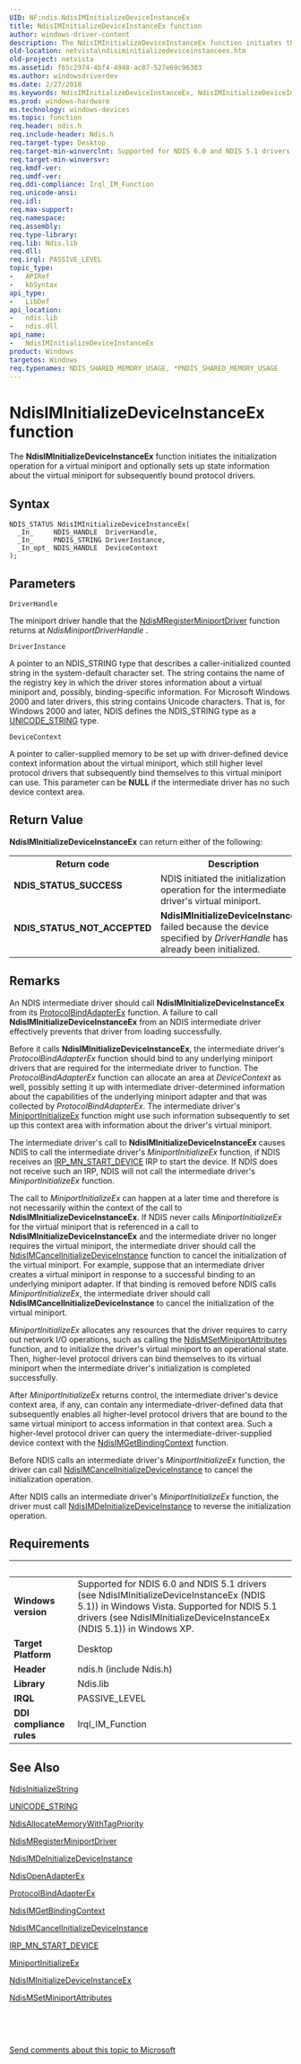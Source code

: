 ```yaml
---
UID: NF:ndis.NdisIMInitializeDeviceInstanceEx
title: NdisIMInitializeDeviceInstanceEx function
author: windows-driver-content
description: The NdisIMInitializeDeviceInstanceEx function initiates the initialization operation for a virtual miniport and optionally sets up state information about the virtual miniport for subsequently bound protocol drivers.
old-location: netvista\ndisiminitializedeviceinstanceex.htm
old-project: netvista
ms.assetid: f65c2974-4bf4-4948-ac07-527e69c96303
ms.author: windowsdriverdev
ms.date: 2/27/2018
ms.keywords: NdisIMInitializeDeviceInstanceEx, NdisIMInitializeDeviceInstanceEx function [Network Drivers Starting with Windows Vista], intermediate_ref_37fbd7e8-287e-49dc-8de5-6b438a305804.xml, ndis/NdisIMInitializeDeviceInstanceEx, netvista.ndisiminitializedeviceinstanceex
ms.prod: windows-hardware
ms.technology: windows-devices
ms.topic: function
req.header: ndis.h
req.include-header: Ndis.h
req.target-type: Desktop
req.target-min-winverclnt: Supported for NDIS 6.0 and NDIS 5.1 drivers (see       NdisIMInitializeDeviceInstanceEx (NDIS 5.1)) in Windows Vista. Supported for NDIS 5.1 drivers (see       NdisIMInitializeDeviceInstanceEx (NDIS 5.1)) in Windows XP.
req.target-min-winversvr: 
req.kmdf-ver: 
req.umdf-ver: 
req.ddi-compliance: Irql_IM_Function
req.unicode-ansi: 
req.idl: 
req.max-support: 
req.namespace: 
req.assembly: 
req.type-library: 
req.lib: Ndis.lib
req.dll: 
req.irql: PASSIVE_LEVEL
topic_type:
-	APIRef
-	kbSyntax
api_type:
-	LibDef
api_location:
-	ndis.lib
-	ndis.dll
api_name:
-	NdisIMInitializeDeviceInstanceEx
product: Windows
targetos: Windows
req.typenames: NDIS_SHARED_MEMORY_USAGE, *PNDIS_SHARED_MEMORY_USAGE
---
```



# NdisIMInitializeDeviceInstanceEx function
The
  <b>NdisIMInitializeDeviceInstanceEx</b> function initiates the initialization operation for a virtual
  miniport and optionally sets up state information about the virtual miniport for subsequently bound
  protocol drivers.

## Syntax

````
NDIS_STATUS NdisIMInitializeDeviceInstanceEx(
  _In_     NDIS_HANDLE  DriverHandle,
  _In_     PNDIS_STRING DriverInstance,
  _In_opt_ NDIS_HANDLE  DeviceContext
);
````

## Parameters

`DriverHandle`

The miniport driver handle that the 
     <a href="..\ndis\nf-ndis-ndismregisterminiportdriver.md">
     NdisMRegisterMiniportDriver</a> function returns at 
     <i>NdisMiniportDriverHandle</i> .

`DriverInstance`

A pointer to an NDIS_STRING type that describes a caller-initialized counted string in the
     system-default character set. The string contains the name of the registry key in which the driver
     stores information about a virtual miniport and, possibly, binding-specific information. For Microsoft
     Windows 2000 and later drivers, this string contains Unicode characters. That is, for Windows 2000 and
     later, NDIS defines the NDIS_STRING type as a 
     <a href="..\wudfwdm\ns-wudfwdm-_unicode_string.md">UNICODE_STRING</a> type.

`DeviceContext`

A pointer to caller-supplied memory to be set up with driver-defined device context information
     about the virtual miniport, which still higher level protocol drivers that subsequently bind themselves
     to this virtual miniport can use. This parameter can be <b>NULL</b> if the intermediate driver has no such
     device context area.


## Return Value

<b>NdisIMInitializeDeviceInstanceEx</b> can return either of the following:

<table>
<tr>
<th>Return code</th>
<th>Description</th>
</tr>
<tr>
<td width="40%">
<dl>
<dt><b>NDIS_STATUS_SUCCESS</b></dt>
</dl>
</td>
<td width="60%">
NDIS initiated the initialization operation for the intermediate driver's virtual
       miniport.

</td>
</tr>
<tr>
<td width="40%">
<dl>
<dt><b>NDIS_STATUS_NOT_ACCEPTED</b></dt>
</dl>
</td>
<td width="60%">
<b>NdisIMInitializeDeviceInstanceEx</b> failed because the device specified by 
       <i>DriverHandle</i> has already been initialized.

</td>
</tr>
</table>

## Remarks

An NDIS intermediate driver should call 
    <b>NdisIMInitializeDeviceInstanceEx</b> from its 
    <a href="..\ndis\nc-ndis-protocol_bind_adapter_ex.md">ProtocolBindAdapterEx</a> function. A
    failure to call 
    <b>NdisIMInitializeDeviceInstanceEx</b> from an NDIS intermediate driver effectively prevents that driver
    from loading successfully.

Before it calls 
    <b>NdisIMInitializeDeviceInstanceEx</b>, the intermediate driver's 
    <i>ProtocolBindAdapterEx</i> function should bind to any underlying miniport drivers that are required for
    the intermediate driver to function. The 
    <i>ProtocolBindAdapterEx</i> function can allocate an area at 
    <i>DeviceContext</i> as well, possibly setting it up with intermediate driver-determined information about
    the capabilities of the underlying miniport adapter and that was collected by 
    <i>ProtocolBindAdapterEx</i>. The intermediate driver's 
    <a href="..\ndis\nc-ndis-miniport_initialize.md">MiniportInitializeEx</a> function
    might use such information subsequently to set up this context area with information about the driver's
    virtual miniport.

The intermediate driver's call to 
    <b>NdisIMInitializeDeviceInstanceEx</b> causes NDIS to call the intermediate driver's 
    <i>MiniportInitializeEx</i> function, if NDIS receives an 
    <a href="https://msdn.microsoft.com/library/windows/hardware/ff551749">IRP_MN_START_DEVICE</a> IRP to start the device.
    If NDIS does not receive such an IRP, NDIS will not call the intermediate driver's 
    <i>MiniportInitializeEx</i> function.

The call to 
    <i>MiniportInitializeEx</i> can happen at a later time and therefore is not necessarily within the context
    of the call to 
    <b>NdisIMInitializeDeviceInstanceEx</b>. If NDIS never calls 
    <i>MiniportInitializeEx</i> for the virtual miniport that is referenced in a call to 
    <b>NdisIMInitializeDeviceInstanceEx</b> and the intermediate driver no longer requires the virtual
    miniport, the intermediate driver should call the 
    <a href="..\ndis\nf-ndis-ndisimcancelinitializedeviceinstance.md">
    NdisIMCancelInitializeDeviceInstance</a> function to cancel the initialization of the virtual miniport.
    For example, suppose that an intermediate driver creates a virtual miniport in response to a successful
    binding to an underlying miniport adapter. If that binding is removed before NDIS calls 
    <i>MiniportInitializeEx</i>, the intermediate driver should call 
    <b>NdisIMCancelInitializeDeviceInstance</b> to cancel the initialization of the virtual miniport.

<i>MiniportInitializeEx</i> allocates any resources that the driver requires to carry out network I/O
    operations, such as calling the 
    <a href="..\ndis\nf-ndis-ndismsetminiportattributes.md">
    NdisMSetMiniportAttributes</a> function, and to initialize the driver's virtual miniport to an
    operational state. Then, higher-level protocol drivers can bind themselves to its virtual miniport when
    the intermediate driver's initialization is completed successfully.

After 
    <i>MiniportInitializeEx</i> returns control, the intermediate driver's device context area, if any, can
    contain any intermediate-driver-defined data that subsequently enables all higher-level protocol drivers
    that are bound to the same virtual miniport to access information in that context area. Such a
    higher-level protocol driver can query the intermediate-driver-supplied device context with the 
    <a href="..\ndis\nf-ndis-ndisimgetbindingcontext.md">
    NdisIMGetBindingContext</a> function.

Before NDIS calls an intermediate driver's 
    <i>MiniportInitializeEx</i> function, the driver can call 
    <a href="..\ndis\nf-ndis-ndisimcancelinitializedeviceinstance.md">
    NdisIMCancelInitializeDeviceInstance</a> to cancel the initialization operation.

After NDIS calls an intermediate driver's 
    <i>MiniportInitializeEx</i> function, the driver must call 
    <a href="..\ndis\nf-ndis-ndisimdeinitializedeviceinstance.md">
    NdisIMDeInitializeDeviceInstance</a> to reverse the initialization operation.

## Requirements
| &nbsp; | &nbsp; |
| ---- |:---- |
| **Windows version** | Supported for NDIS 6.0 and NDIS 5.1 drivers (see       NdisIMInitializeDeviceInstanceEx (NDIS 5.1)) in Windows Vista. Supported for NDIS 5.1 drivers (see       NdisIMInitializeDeviceInstanceEx (NDIS 5.1)) in Windows XP.  |
| **Target Platform** | Desktop |
| **Header** | ndis.h (include Ndis.h) |
| **Library** | Ndis.lib |
| **IRQL** | PASSIVE_LEVEL |
| **DDI compliance rules** | Irql_IM_Function |

## See Also

<a href="..\ndis\nf-ndis-ndisinitializestring.md">NdisInitializeString</a>



<a href="..\wudfwdm\ns-wudfwdm-_unicode_string.md">UNICODE_STRING</a>



<a href="..\ndis\nf-ndis-ndisallocatememorywithtagpriority.md">
   NdisAllocateMemoryWithTagPriority</a>



<a href="..\ndis\nf-ndis-ndismregisterminiportdriver.md">NdisMRegisterMiniportDriver</a>



<a href="..\ndis\nf-ndis-ndisimdeinitializedeviceinstance.md">
   NdisIMDeInitializeDeviceInstance</a>



<a href="..\ndis\nf-ndis-ndisopenadapterex.md">NdisOpenAdapterEx</a>



<a href="..\ndis\nc-ndis-protocol_bind_adapter_ex.md">ProtocolBindAdapterEx</a>



<a href="..\ndis\nf-ndis-ndisimgetbindingcontext.md">NdisIMGetBindingContext</a>



<a href="..\ndis\nf-ndis-ndisimcancelinitializedeviceinstance.md">
   NdisIMCancelInitializeDeviceInstance</a>



<a href="https://msdn.microsoft.com/library/windows/hardware/ff551749">IRP_MN_START_DEVICE</a>



<a href="..\ndis\nc-ndis-miniport_initialize.md">MiniportInitializeEx</a>



<a href="..\ndis\nf-ndis-ndisiminitializedeviceinstanceex.md">
   NdisIMInitializeDeviceInstanceEx</a>



<a href="..\ndis\nf-ndis-ndismsetminiportattributes.md">NdisMSetMiniportAttributes</a>



 

 

<a href="mailto:wsddocfb@microsoft.com?subject=Documentation%20feedback [netvista\netvista]:%20NdisIMInitializeDeviceInstanceEx function%20 RELEASE:%20(2/27/2018)&amp;body=%0A%0APRIVACY STATEMENT%0A%0AWe use your feedback to improve the documentation. We don't use your email address for any other purpose, and we'll remove your email address from our system after the issue that you're reporting is fixed. While we're working to fix this issue, we might send you an email message to ask for more info. Later, we might also send you an email message to let you know that we've addressed your feedback.%0A%0AFor more info about Microsoft's privacy policy, see http://privacy.microsoft.com/en-us/default.aspx." title="Send comments about this topic to Microsoft">Send comments about this topic to Microsoft</a>